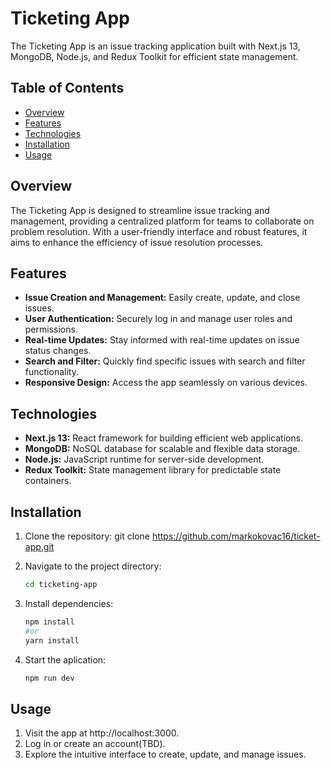 # Ticketing App

The Ticketing App is an issue tracking application built with Next.js 13, MongoDB, Node.js, and Redux Toolkit for efficient state management.

## Table of Contents

- [Overview](#overview)
- [Features](#features)
- [Technologies](#technologies)
- [Installation](#installation)
- [Usage](#usage)

## Overview

The Ticketing App is designed to streamline issue tracking and management, providing a centralized platform for teams to collaborate on problem resolution. With a user-friendly interface and robust features, it aims to enhance the efficiency of issue resolution processes.

## Features

- **Issue Creation and Management:** Easily create, update, and close issues.
- **User Authentication:** Securely log in and manage user roles and permissions.
- **Real-time Updates:** Stay informed with real-time updates on issue status changes.
- **Search and Filter:** Quickly find specific issues with search and filter functionality.
- **Responsive Design:** Access the app seamlessly on various devices.

## Technologies

- **Next.js 13:** React framework for building efficient web applications.
- **MongoDB:** NoSQL database for scalable and flexible data storage.
- **Node.js:** JavaScript runtime for server-side development.
- **Redux Toolkit:** State management library for predictable state containers.

## Installation

1. Clone the repository:
   git clone https://github.com/markokovac16/ticket-app.git

2. Navigate to the project directory:

   ```bash
   cd ticketing-app
   ```

3. Install dependencies:

   ```bash
   npm install
   #or
   yarn install
   ```

4. Start the aplication:
   ```bash
   npm run dev
   ```

## Usage

1. Visit the app at http://localhost:3000.
2. Log in or create an account(TBD).
3. Explore the intuitive interface to create, update, and manage issues.
